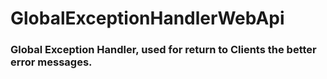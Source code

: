 # GlobalExceptionHandlerWebApi
### Global Exception Handler, used for return to Clients the better error messages.
